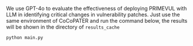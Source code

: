 We use GPT-4o to evaluate the effectiveness of deploying PRIMEVUL with LLM in identifying critical changes in vulnerability patches. Just use the same environment of CoCoPATER and run the command below, the results will be shown in the directory of `results_cache` 
```
python main.py
```